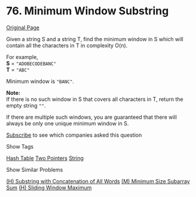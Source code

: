 # 76. Minimum Window Substring

[Original Page](https://leetcode.com/problems/minimum-window-substring/)

Given a string S and a string T, find the minimum window in S which will contain all the characters in T in complexity O(n).

For example,  
**S** = `"ADOBECODEBANC"`  
**T** = `"ABC"`  

Minimum window is `"BANC"`.

**Note:**  
If there is no such window in S that covers all characters in T, return the empty string `""`.

If there are multiple such windows, you are guaranteed that there will always be only one unique minimum window in S.

<div>

[Subscribe](/subscribe/) to see which companies asked this question

</div>

<div>

<div id="tags" class="btn btn-xs btn-warning">Show Tags</div>

<span class="hidebutton">[Hash Table](/tag/hash-table/) [Two Pointers](/tag/two-pointers/) [String](/tag/string/)</span></div>

<div>

<div id="similar" class="btn btn-xs btn-warning">Show Similar Problems</div>

<span class="hidebutton">[(H) Substring with Concatenation of All Words](/problems/substring-with-concatenation-of-all-words/) [(M) Minimum Size Subarray Sum](/problems/minimum-size-subarray-sum/) [(H) Sliding Window Maximum](/problems/sliding-window-maximum/)</span></div>